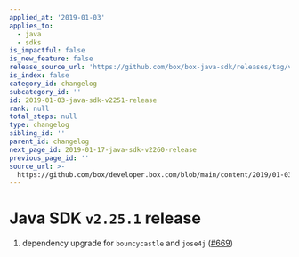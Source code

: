 ```yaml
---
applied_at: '2019-01-03'
applies_to:
  - java
  - sdks
is_impactful: false
is_new_feature: false
release_source_url: 'https://github.com/box/box-java-sdk/releases/tag/v2.25.1'
is_index: false
category_id: changelog
subcategory_id: ''
id: 2019-01-03-java-sdk-v2251-release
rank: null
total_steps: null
type: changelog
sibling_id: ''
parent_id: changelog
next_page_id: 2019-01-17-java-sdk-v2260-release
previous_page_id: ''
source_url: >-
  https://github.com/box/developer.box.com/blob/main/content/2019/01-03-java-sdk-v2251-release.md
---
```

# Java SDK `v2.25.1` release

1. dependency upgrade for `bouncycastle` and `jose4j` ([#669](https://github.com/box/box-java-sdk/pull/669))